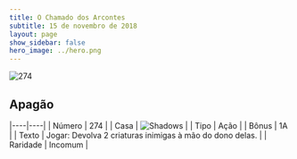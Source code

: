 ```yaml
---
title: O Chamado dos Arcontes
subtitle: 15 de novembro de 2018
layout: page
show_sidebar: false
hero_image: ../hero.png
---
```


![274](https://cdn.keyforgegame.com/media/card_front/pt/341_274_P4W2FF886X6V_pt.png)

## Apagão

|----|----|
| Número | 274 |
| Casa | ![Shadows](https://archonarcana.com/images/thumb/e/ee/Shadows.png/22px-Shadows.png "Sombras") |
| Tipo | Ação |
| Bônus | 1A |
| Texto | Jogar: Devolva 2 criaturas inimigas à mão do dono delas. |
| Raridade | Incomum |
